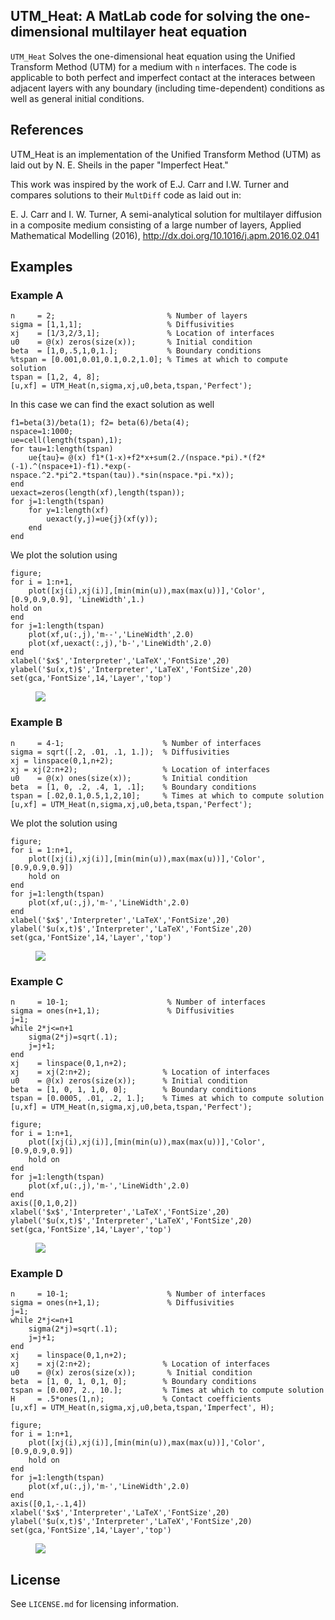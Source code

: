 ## UTM_Heat: A MatLab code for solving the one-dimensional multilayer heat equation

``UTM_Heat`` Solves the one-dimensional heat equation using the Unified Transform Method (UTM) for a medium with `n` interfaces.  The code is applicable to both perfect and imperfect contact at the interaces between adjacent layers with any boundary (including time-dependent) conditions as well as general initial conditions.


## References
UTM_Heat is an implementation of the Unified Transform Method (UTM) as
laid out by N. E. Sheils in the paper "Imperfect Heat."

This work was inspired by the work of E.J. Carr and I.W. Turner and compares solutions to their ``MultDiff`` code as laid out in:

E. J. Carr and I. W. Turner, A semi-analytical solution for multilayer diffusion in a 
composite medium consisting of a large number of layers, Applied Mathematical Modelling (2016), 
http://dx.doi.org/10.1016/j.apm.2016.02.041


## Examples

### Example A
```
n     = 2;                         % Number of layers
sigma = [1,1,1];                   % Diffusivities 
xj    = [1/3,2/3,1];               % Location of interfaces
u0    = @(x) zeros(size(x));       % Initial condition
beta  = [1,0,.5,1,0,1.];           % Boundary conditions
%tspan = [0.001,0.01,0.1,0.2,1.0]; % Times at which to compute solution
tspan = [1,2, 4, 8];
[u,xf] = UTM_Heat(n,sigma,xj,u0,beta,tspan,'Perfect');
```

In this case we can find the exact solution as well

```
f1=beta(3)/beta(1); f2= beta(6)/beta(4);
nspace=1:1000;
ue=cell(length(tspan),1);
for tau=1:length(tspan)
    ue{tau}= @(x) f1*(1-x)+f2*x+sum(2./(nspace.*pi).*(f2*(-1).^(nspace+1)-f1).*exp(-nspace.^2.*pi^2.*tspan(tau)).*sin(nspace.*pi.*x));
end
uexact=zeros(length(xf),length(tspan));
for j=1:length(tspan)
    for y=1:length(xf)
        uexact(y,j)=ue{j}(xf(y));
    end
end
```

We plot the solution using
```
figure;
for i = 1:n+1,
    plot([xj(i),xj(i)],[min(min(u)),max(max(u))],'Color',[0.9,0.9,0.9], 'LineWidth',1.)
hold on
end
for j=1:length(tspan)
    plot(xf,u(:,j),'m--','LineWidth',2.0)
    plot(xf,uexact(:,j),'b-','LineWidth',2.0)
end
xlabel('$x$','Interpreter','LaTeX','FontSize',20)
ylabel('$u(x,t)$','Interpreter','LaTeX','FontSize',20)
set(gca,'FontSize',14,'Layer','top')
```

<figure><img src="https://github.com/nsheils/UTM_Heat/blob/master/ExA.png"></figure>

### Example B
```
n     = 4-1;                      % Number of interfaces
sigma = sqrt([.2, .01, .1, 1.]);  % Diffusivities 
xj = linspace(0,1,n+2);
xj = xj(2:n+2);                   % Location of interfaces
u0    = @(x) ones(size(x));       % Initial condition
beta  = [1, 0, .2, .4, 1, .1];    % Boundary conditions
tspan = [.02,0.1,0.5,1,2,10];     % Times at which to compute solution
[u,xf] = UTM_Heat(n,sigma,xj,u0,beta,tspan,'Perfect');
```

We plot the solution using
```
figure;
for i = 1:n+1,
    plot([xj(i),xj(i)],[min(min(u)),max(max(u))],'Color',[0.9,0.9,0.9])
    hold on
end
for j=1:length(tspan)
    plot(xf,u(:,j),'m-','LineWidth',2.0)
end
xlabel('$x$','Interpreter','LaTeX','FontSize',20)
ylabel('$u(x,t)$','Interpreter','LaTeX','FontSize',20)
set(gca,'FontSize',14,'Layer','top')
```

<figure><img src="https://github.com/nsheils/UTM_Heat/blob/master/ExB.png"></figure>


### Example C
```
n     = 10-1;                      % Number of interfaces
sigma = ones(n+1,1);               % Diffusivities 
j=1;
while 2*j<=n+1
    sigma(2*j)=sqrt(.1);
    j=j+1;
end
xj    = linspace(0,1,n+2);
xj    = xj(2:n+2);                % Location of interfaces
u0    = @(x) zeros(size(x));      % Initial condition
beta  = [1, 0, 1, 1,0, 0];        % Boundary conditions
tspan = [0.0005, .01, .2, 1.];    % Times at which to compute solution
[u,xf] = UTM_Heat(n,sigma,xj,u0,beta,tspan,'Perfect');

figure;
for i = 1:n+1,
    plot([xj(i),xj(i)],[min(min(u)),max(max(u))],'Color',[0.9,0.9,0.9])
    hold on
end
for j=1:length(tspan)
    plot(xf,u(:,j),'m-','LineWidth',2.0)
end
axis([0,1,0,2])
xlabel('$x$','Interpreter','LaTeX','FontSize',20)
ylabel('$u(x,t)$','Interpreter','LaTeX','FontSize',20)
set(gca,'FontSize',14,'Layer','top')
```

<figure><img src="https://github.com/nsheils/UTM_Heat/blob/master/ExC.png"></figure>

### Example D
```
n     = 10-1;                      % Number of interfaces
sigma = ones(n+1,1);               % Diffusivities 
j=1;
while 2*j<=n+1
    sigma(2*j)=sqrt(.1);
    j=j+1;
end
xj    = linspace(0,1,n+2);
xj    = xj(2:n+2);                % Location of interfaces
u0    = @(x) zeros(size(x));       % Initial condition
beta  = [1, 0, 1, 0,1, 0];        % Boundary conditions
tspan = [0.007, 2., 10.];         % Times at which to compute solution
H     = .5*ones(1,n);             % Contact coefficients
[u,xf] = UTM_Heat(n,sigma,xj,u0,beta,tspan,'Imperfect', H);

figure;
for i = 1:n+1,
    plot([xj(i),xj(i)],[min(min(u)),max(max(u))],'Color',[0.9,0.9,0.9])
    hold on
end
for j=1:length(tspan)
    plot(xf,u(:,j),'m-','LineWidth',2.0)
end
axis([0,1,-.1,4])
xlabel('$x$','Interpreter','LaTeX','FontSize',20)
ylabel('$u(x,t)$','Interpreter','LaTeX','FontSize',20)
set(gca,'FontSize',14,'Layer','top')
```

<figure><img src="https://github.com/nsheils/UTM_Heat/blob/master/ExD.png"></figure>


## License

See `LICENSE.md` for licensing information.